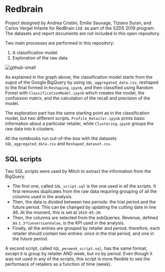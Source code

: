 # Redbrain

Project designed by Andrea Cristini, Emilie Sauvage, Tiziano Suran, and Carlos Vergel Infante for RedBrain Ltd. as part of the S2DS 2019 program. The datasets and report documents are not included in this open repository.

Two main processes are performed in this repository:

1. A classification model
1. Exploration of the raw data

![github-small](https://github.com/S2DSLondon/Redbrain/blob/master/Draft_scripts/NotebookWorkflow.png)

As explained in the graph above, the classification model starts from the ouput of the Google BigQuery by using `SQL_aggregated_data.csv`, reshaped to the final formed in `Reshaping.ipynb`, and then classified using Random Forest with `ClassificationModel.ipynb` which creates the model, the confussion matrix, and the calculation of the recall and precision of the model.

The exploration part has the same starting point as in the classification model, but two different scripts. `Profile_Retailer.ipynb` prints basic information about a particular retailer, while `Clustering.ipynb` groups the raw data into k-clusters.

All the notebooks run out-of-the-box with the datasets `SQL_aggregated_data.csv` and `Reshaped_dataset.csv`.

## SQL scripts

Two SQL scripts were used by Mitch to extract the information from the BigQuery. 

- The first one, called `SQL_script.sql` is the one used in all the scripts. It first removes duplicates from the raw data requiring grouping of all the columns used in the analysis. 
- Then, the data is divided between two periods: the trial period and the future period. This can be changed by updating the cutting date in line 46. At the moment, this is set at `2019-05-20`. 
- Then, the columns are selected from the subQueries. Revenue, defined as `1.3*ConversionValue`, is the KPI used in the analysis.
- Finally, all the entries are grouped by retailer and period; therefore, each retailer should contain two entries: once in the trial period, and one in the future period.

A second script, called `SQL_perweek_script.sql`, has the same format, except it is group by retailer AND week, but no by period. Even though it was not used in any of the scripts, this script is more flexible to see the performace of retailers as a function of time (week).

